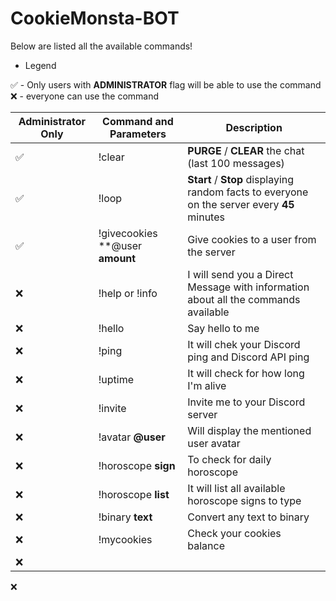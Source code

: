 # CookieMonsta-BOT
Below are listed all the available commands!

* Legend

✅ - Only users with **ADMINISTRATOR** flag will be able to use the command
❌ - everyone can use the command


| Administrator Only | Command and Parameters | Description |
| --- | --- | --- |
| ✅ | !clear | **PURGE** / **CLEAR** the chat (last 100 messages) |
| ✅ | !loop | **Start** / **Stop** displaying random facts to everyone on the server every **45** minutes |
| ✅ | !givecookies **@user **amount** | Give cookies to a user from the server |
| ❌ | !help or !info | I will send you a Direct Message with information about all the commands available |
| ❌ | !hello | Say hello to me |
| ❌ | !ping  | It will chek your Discord ping and Discord API ping |
| ❌ | !uptime | It will check for how long I'm alive |
| ❌ | !invite | Invite me to your Discord server |
| ❌ | !avatar **@user** | Will display the mentioned user avatar |
| ❌ | !horoscope **sign** | To check for daily horoscope |
| ❌ | !horoscope **list** | It will list all available horoscope signs to type |
| ❌ | !binary **text** | Convert any text to binary |
| ❌ | !mycookies | Check your cookies balance |
| ❌ | | |








❌ 
